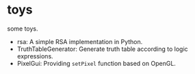 # toys

some toys.

- rsa: A simple RSA implementation in Python.
- TruthTableGenerator: Generate truth table according to logic expressions.
- PixelGui: Providing `setPixel` function based on OpenGL.